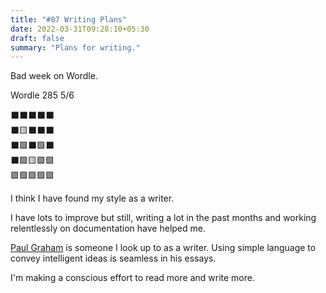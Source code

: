 ```yaml
---
title: "#87 Writing Plans"
date: 2022-03-31T09:28:10+05:30
draft: false
summary: "Plans for writing."
---
```


Bad week on Wordle.

Wordle 285 5/6

⬛⬛⬛⬛⬛\
⬛🟨⬛⬛⬛\
⬛🟩⬛🟩⬛\
⬛🟩🟨🟩🟩\
🟩🟩🟩🟩🟩

I think I have found my style as a writer.

I have lots to improve but still, writing a lot in the past months and working relentlessly on documentation have helped me.

[Paul Graham](http://paulgraham.com/index.html) is someone I look up to as a writer. Using simple language to convey intelligent ideas is seamless in his essays.

I'm making a conscious effort to read more and write more.
